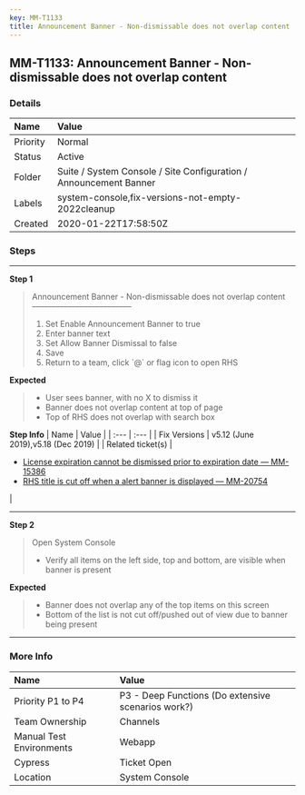 ```yaml
---
key: MM-T1133
title: Announcement Banner - Non-dismissable does not overlap content
---
```


## MM-T1133: Announcement Banner - Non-dismissable does not overlap content

### Details

| Name     | Value                                                             |
| :------- | :---------------------------------------------------------------- |
| Priority | Normal                                                            |
| Status   | Active                                                            |
| Folder   | Suite / System Console / Site Configuration / Announcement Banner |
| Labels   | system-console,fix-versions-not-empty-2022cleanup                 |
| Created  | 2020-01-22T17:58:50Z                                              |

### Steps

<hr/>

**Step 1**

> <article>Announcement Banner - Non-dismissable does not overlap content<br>–––––––––––––––––––––––––<ol><li>Set Enable Announcement Banner to true</li><li>Enter banner text</li><li>Set Allow Banner Dismissal to false</li><li>Save</li><li>Return to a team, click `@` or flag icon to open RHS</li></ol></article>

**Expected**

> <article><ul><li>User sees banner, with no X to dismiss it</li><li>Banner does not overlap content at top of page</li><li>Top of RHS does not overlap with search box</li></ul></article>

**Step Info**
| Name | Value |
| :--- | :--- |
| Fix Versions | v5.12 (June 2019),v5.18 (Dec 2019) |
| Related ticket(s) | <ul><li><a href="https://mattermost.atlassian.net/browse/MM-15386">License expiration cannot be dismissed prior to expiration date — MM-15386</a></li><li><a href="https://mattermost.atlassian.net/browse/MM-20754">RHS title is cut off when a alert banner is displayed — MM-20754</a></li></ul> |

<hr/>

**Step 2**

> <article>Open System Console<ul><li>Verify all items on the left side, top and bottom, are visible when banner is present</li></ul></article>

**Expected**

> <article><ul><li>Banner does not overlap any of the top items on this screen</li><li>Bottom of the list is not cut off/pushed out of view due to banner being present&nbsp;</li></ul></article>

<hr/>

### More Info

| Name                     | Value                                              |
| :----------------------- | :------------------------------------------------- |
| Priority P1 to P4        | P3 - Deep Functions (Do extensive scenarios work?) |
| Team Ownership           | Channels                                           |
| Manual Test Environments | Webapp                                             |
| Cypress                  | Ticket Open                                        |
| Location                 | System Console                                     |
